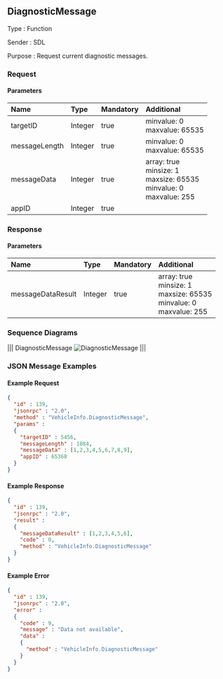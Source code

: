 ## DiagnosticMessage

Type
: Function

Sender
: SDL

Purpose
: Request current diagnostic messages.

### Request

#### Parameters

|Name|Type|Mandatory|Additional|
|:---|:---|:--------|:---------|
|targetID|Integer|true|minvalue: 0<br>maxvalue: 65535|
|messageLength|Integer|true|minvalue: 0<br>maxvalue: 65535|
|messageData|Integer|true|array: true<br>minsize: 1<br>maxsize: 65535<br>minvalue: 0<br>maxvalue: 255|
|appID|Integer|true||

### Response

#### Parameters

|Name|Type|Mandatory|Additional|
|:---|:---|:--------|:---------|
|messageDataResult|Integer|true|array: true<br>minsize: 1<br>maxsize: 65535<br>minvalue: 0<br>maxvalue: 255|

### Sequence Diagrams

|||
DiagnosticMessage
![DiagnosticMessage](./assets/DiagnosticMessage.png)
|||

### JSON Message Examples

#### Example Request

```json
{
  "id" : 139,
  "jsonrpc" : "2.0",
  "method" : "VehicleInfo.DiagnosticMessage",
  "params" :
  {
    "targetID" : 5456,
    "messageLength" : 1084,
    "messageData" : [1,2,3,4,5,6,7,8,9],
    "appID" : 65368
  }
}
```

#### Example Response

```json
{
  "id" : 139,
  "jsonrpc" : "2.0",
  "result" :
  {
    "messageDataResult" : [1,2,3,4,5,6],
    "code" : 0,
    "method" : "VehicleInfo.DiagnosticMessage"
  }
}
```

#### Example Error

```json
{
  "id" : 139,
  "jsonrpc" : "2.0",
  "error" :
  {
    "code" : 9,
    "message" : "Data not available",
    "data" :
    {
      "method" : "VehicleInfo.DiagnosticMessage"
    }
  }
}
```
